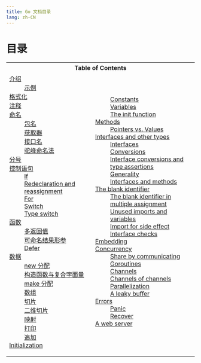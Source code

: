 ```yaml
---
title: Go 文档目录
lang: zh-CN
---
```


# 目录

<table>
    <tbody>
        <tr>
            <th colspan="2">Table of Contents</th>
        </tr>
        <tr>
            <td>
                <dl>
                    <dt><a href="./introduction">介绍</a></dt>
                    <dd><a href="./introduction#例子">示例</a></dd>
                    <dt><a href="./formatting">格式化</a></dt>
                    <dt><a href="./commentary">注释</a></dt>
                    <dt><a href="./names">命名</a></dt>
                    <dd><a href="./names#包名">包名</a></dd>
                    <dd><a href="./names#获取器">获取器</a></dd>
                    <dd><a href="./names#接口名">接口名</a></dd>
                    <dd><a href="./names#驼峰命名法">驼峰命名法</a></dd>
                    <dt><a href="./semicolons">分号</a></dt>
                    <dt><a href="./control-structures">控制语句</a></dt>
                    <dd><a href="./control-structures#if">If</a></dd>
                    <dd><a href="./control-structures#redeclaration_and_reassignment">Redeclaration and reassignment</a></dd>
                    <dd><a href="./control-structures#for">For</a></dd>
                    <dd><a href="./control-structures#switch">Switch</a></dd>
                    <dd><a href="./control-structures#type_switch">Type switch</a></dd>
                    <dt><a href="./functions">函数</a></dt>
                    <dd><a href="./functions#多返回值">多返回值</a></dd>
                    <dd><a href="./functions#可命名结果形参">可命名结果形参</a></dd>
                    <dd><a href="./functions#defer">Defer</a></dd>
                    <dt><a href="./data">数据</a></dt>
                    <dd><a href="./data#new分配">new 分配</a></dd>
                    <dd><a href="./data#构造函数与复合字面量">构造函数与复合字面量</a></dd>
                    <dd><a href="./data#make分配">make 分配</a></dd>
                    <dd><a href="./data#数组">数组</a></dd>
                    <dd><a href="./data#切片">切片</a></dd>
                    <dd><a href="./data#二维切片">二维切片</a></dd>
                    <dd><a href="./data#映射">映射</a></dd>
                    <dd><a href="./data#打印">打印</a></dd>
                    <dd><a href="./data#追加">追加</a></dd>
                    <dt><a href="#initialization">Initialization</a></dt>
                    </dl></td><td><dl>
                    <dd><a href="#constants">Constants</a></dd>
                    <dd><a href="#variables">Variables</a></dd>
                    <dd><a href="#init">The init function</a></dd>
                    <dt><a href="#methods">Methods</a></dt>
                    <dd><a href="#pointers_vs_values">Pointers vs. Values</a></dd>
                    <dt><a href="#interfaces_and_types">Interfaces and other types</a></dt>
                    <dd><a href="#interfaces">Interfaces</a></dd>
                    <dd><a href="#conversions">Conversions</a></dd>
                    <dd><a href="#interface_conversions">Interface conversions and type assertions</a></dd>
                    <dd><a href="#generality">Generality</a></dd>
                    <dd><a href="#interface_methods">Interfaces and methods</a></dd>
                    <dt><a href="#blank">The blank identifier</a></dt>
                    <dd><a href="#blank_assign">The blank identifier in multiple assignment</a></dd>
                    <dd><a href="#blank_unused">Unused imports and variables</a></dd>
                    <dd><a href="#blank_import">Import for side effect</a></dd>
                    <dd><a href="#blank_implements">Interface checks</a></dd>
                    <dt><a href="#embedding">Embedding</a></dt>
                    <dt><a href="#concurrency">Concurrency</a></dt>
                    <dd><a href="#sharing">Share by communicating</a></dd>
                    <dd><a href="#goroutines">Goroutines</a></dd>
                    <dd><a href="#channels">Channels</a></dd>
                    <dd><a href="#chan_of_chan">Channels of channels</a></dd>
                    <dd><a href="#parallel">Parallelization</a></dd>
                    <dd><a href="#leaky_buffer">A leaky buffer</a></dd>
                    <dt><a href="#errors">Errors</a></dt>
                    <dd><a href="#panic">Panic</a></dd>
                    <dd><a href="#recover">Recover</a></dd>
                    <dt><a href="#web_server">A web server</a></dt>
                </dl>
            </td>
        </tr>
    </tbody>
</table>
